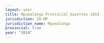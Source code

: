 ```yaml
---
layout: year
title: Mpumalanga Provincial Gazettes 2014
jurisdiction: ZA-MP
jurisdiction_name: Mpumalanga
provincial: true
year: "2014"
---
```

